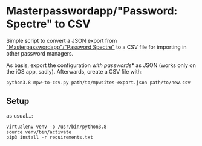 Masterpasswordapp/"Password: Spectre" to CSV
==============================
Simple script to convert a JSON export from ["Masterpasswordapp"/"Password Spectre"](https://spectre.app) to a CSV file for importing in other password managers. 

As basis, export the configuration *with passwords** as JSON (works only on the iOS app, sadly). Afterwards, create a CSV file with:
```commandline
python3.8 mpw-to-csv.py path/to/mpwsites-export.json path/to/new.csv
```

Setup
----------

as usual...: 

```commandline
virtualenv venv -p /usr/bin/python3.8
source venv/bin/activate
pip3 install -r requirements.txt
```


